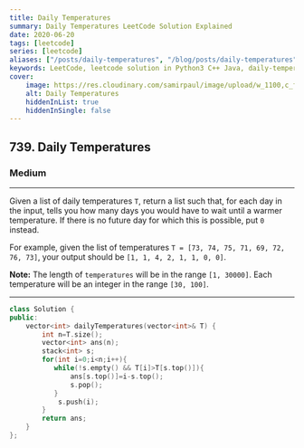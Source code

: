 ```yaml
---
title: Daily Temperatures
summary: Daily Temperatures LeetCode Solution Explained
date: 2020-06-20
tags: [leetcode]
series: [leetcode]
aliases: ["/posts/daily-temperatures", "/blog/posts/daily-temperatures", "/daily-temperatures"]
keywords: LeetCode, leetcode solution in Python3 C++ Java, daily-temperatures solution
cover:
    image: https://res.cloudinary.com/samirpaul/image/upload/w_1100,c_fit,co_rgb:FFFFFF,l_text:Arial_70_bold:Daily Temperatures/problem-solving.webp
    alt: Daily Temperatures
    hiddenInList: true
    hiddenInSingle: false
---
```



<h2>739. Daily Temperatures</h2><h3>Medium</h3><hr><div><p>
Given a list of daily temperatures <code>T</code>, return a list such that, for each day in the input, tells you how many days you would have to wait until a warmer temperature.  If there is no future day for which this is possible, put <code>0</code> instead.
</p><p>
For example, given the list of temperatures <code>T = [73, 74, 75, 71, 69, 72, 76, 73]</code>, your output should be <code>[1, 1, 4, 2, 1, 1, 0, 0]</code>.
</p>

<p><b>Note:</b>
The length of <code>temperatures</code> will be in the range <code>[1, 30000]</code>.
Each temperature will be an integer in the range <code>[30, 100]</code>.
</p></div>

---




```cpp
class Solution {
public:
    vector<int> dailyTemperatures(vector<int>& T) {
        int n=T.size();
        vector<int> ans(n);
        stack<int> s;
        for(int i=0;i<n;i++){
           while(!s.empty() && T[i]>T[s.top()]){
               ans[s.top()]=i-s.top();
               s.pop();
           }
            s.push(i);
        }
        return ans;
    }
};
```
